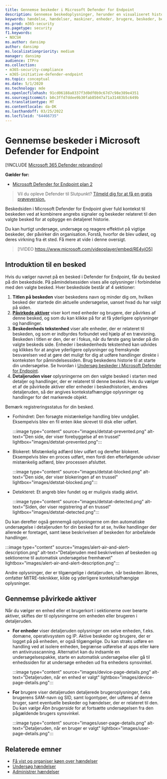 ```yaml
---
title: Gennemse beskeder i Microsoft Defender for Endpoint
description: Gennemse beskedoplysninger, herunder en visualiseret historie og detaljer for hvert trin i kæden.
keywords: hændelse, hændelser, maskiner, enheder, brugere, beskeder, besked, undersøgelse, graf, beviser
ms.prod: m365-security
ms.pagetype: security
f1.keywords:
- NOCSH
ms.author: dansimp
author: dansimp
ms.localizationpriority: medium
manager: dansimp
audience: ITPro
ms.collection:
- m365-security-compliance
- m365-initiative-defender-endpoint
ms.topic: conceptual
ms.date: 5/1/2020
ms.technology: mde
ms.openlocfilehash: 91cd06188a8337f3d0df0b9c67d7c98e389e4351
ms.sourcegitcommit: b0c3ffd7ddee9b30fab85047a71a31483b5c649b
ms.translationtype: MT
ms.contentlocale: da-DK
ms.lasthandoff: 03/25/2022
ms.locfileid: "64466735"
---
```

# <a name="review-alerts-in-microsoft-defender-for-endpoint"></a>Gennemse beskeder i Microsoft Defender for Endpoint

[!INCLUDE [Microsoft 365 Defender rebranding](../../includes/microsoft-defender.md)]


**Gælder for:**
- [Microsoft Defender for Endpoint plan 2](https://go.microsoft.com/fwlink/p/?linkid=2154037)

> Vil du opleve Defender til Slutpunkt? [Tilmeld dig for at få en gratis prøveversion.](https://signup.microsoft.com/create-account/signup?products=7f379fee-c4f9-4278-b0a1-e4c8c2fcdf7e&ru=https://aka.ms/MDEp2OpenTrial?ocid=docs-wdatp-managealerts-abovefoldlink)

Beskedsiden i Microsoft Defender for Endpoint giver fuld kontekst til beskeden ved at kombinere angrebs signaler og beskeder relateret til den valgte besked for at opbygge en detaljeret historie.

Du kan hurtigt undersøge, undersøge og reagere effektivt på vigtige beskeder, der påvirker din organisation. Forstå, hvorfor de blev udløst, og deres virkning fra ét sted. Få mere at vide i denne oversigt.

> [!VIDEO https://www.microsoft.com/videoplayer/embed/RE4yiO5]

## <a name="getting-started-with-an-alert"></a>Introduktion til en besked

Hvis du vælger navnet på en besked i Defender for Endpoint, får du besked på din beskedside. På påmindelsessiden vises alle oplysninger i forbindelse med den valgte besked. Hver beskedside består af 4 sektioner:

1. **Titlen på beskeden** viser beskedens navn og minder dig om, hvilken besked der startede din aktuelle undersøgelse, uanset hvad du har valgt på siden.
2. [**Påvirkede aktiver**](#review-affected-assets) viser kort med enheder og brugere, der påvirkes af denne besked, og som du kan klikke på for at få yderligere oplysninger og handlinger.
3. **Beskedenheds tekstenhed** viser alle enheder, der er relateret til beskeden, og som er indbyrdes forbundet ved hjælp af en trævisning. Beskeden i titlen er den, der er i fokus, når du første gang lander på din valgte beskeds side. Enheder i beskedenheds tekstenhed kan udvides og klikkes for at angive yderligere oplysninger og fremskynde besvarelsen ved at gøre det muligt for dig at udføre handlinger direkte i konteksten for påmindelsessiden. Brug beskedens historie til at starte din undersøgelse. Se hvordan i [Undersøg beskeder i Microsoft Defender for Endpoint](/microsoft-365/security/defender-endpoint/investigate-alerts).
4. **Detaljeruden viser** oplysningerne om den valgte besked i starten med detaljer og handlinger, der er relateret til denne besked. Hvis du vælger et af de påvirkede aktiver eller enheder i beskedhistorien, ændres detaljeruden, så der angives kontekstafhængige oplysninger og handlinger for det markerede objekt.

Bemærk registreringsstatus for din besked.

- Forhindret: Den forsøgte mistænkelige handling blev undgået. Eksempelvis blev en fil enten ikke skrevet til disk eller udført.

  :::image type="content" source="images/detstat-prevented.png" alt-text="Den side, der viser forebyggelse af en trussel" lightbox="images/detstat-prevented.png":::

- Blokeret: Mistænkelig adfærd blev udført og derefter blokeret. Eksempelvis blev en proces udført, men fordi den efterfølgende udviser mistænkelig adfærd, blev processen afsluttet.

  :::image type="content" source="images/detstat-blocked.png" alt-text="Den side, der viser blokeringen af en trussel" lightbox="images/detstat-blocked.png":::

- Detekteret: Et angreb blev fundet og er muligvis stadig aktivt.

  :::image type="content" source="images/detstat-detected.png" alt-text="Siden, der viser registrering af en trussel" lightbox="images/detstat-detected.png":::

Du kan derefter også gennemgå oplysningerne  om den automatiske undersøgelse i detaljeruden for din besked for at se, hvilke handlinger der allerede er foretaget, samt læse beskrivelsen af beskeden for anbefalede handlinger.

:::image type="content" source="images/alert-air-and-alert-description.png" alt-text="Detaljeruden med beskrivelsen af beskeden og sektionerne til automatisk undersøgelse fremhævet" lightbox="images/alert-air-and-alert-description.png":::

Andre oplysninger, der er tilgængelige i detaljeruden, når beskeden åbnes, omfatter MITRE-teknikker, kilde og yderligere kontekstafhængige oplysninger.

## <a name="review-affected-assets"></a>Gennemse påvirkede aktiver

Når du vælger en enhed eller et brugerkort i sektionerne over berørte aktiver, skiftes der til oplysningerne om enheden eller brugeren i detaljeruden.

- **For enheder** viser detaljeruden oplysninger om selve enheden, f.eks. domæne, operativsystem og IP. Aktive beskeder og brugere, der er logget på på enheden, er også tilgængelige. Du kan straks udføre en handling ved at isolere enheden, begrænse udførelse af apps eller køre en antivirusscanning. Alternativt kan du indsamle en undersøgelsespakke, starte en automatisk undersøgelse eller gå til enhedssiden for at undersøge enheden ud fra enhedens synsvinkel.

   :::image type="content" source="images/device-page-details.png" alt-text="Detaljeruden, når en enhed er valgt" lightbox="images/device-page-details.png":::

- **For** brugere viser detaljeruden detaljerede brugeroplysninger, f.eks brugerens SAM-navn og SID, samt logontyper, der udføres af denne bruger, samt eventuelle beskeder og hændelser, der er relateret til den. Du kan *vælge Åbn brugerside* for at fortsætte undersøgelsen fra den pågældende brugers synsvinkel.

   :::image type="content" source="images/user-page-details.png" alt-text="Detaljeruden, når en bruger er valgt" lightbox="images/user-page-details.png":::

## <a name="related-topics"></a>Relaterede emner

- [Få vist og organiser køen over hændelser](view-incidents-queue.md)
- [Undersøg hændelser](investigate-incidents.md)
- [Administrer hændelser](manage-incidents.md)
